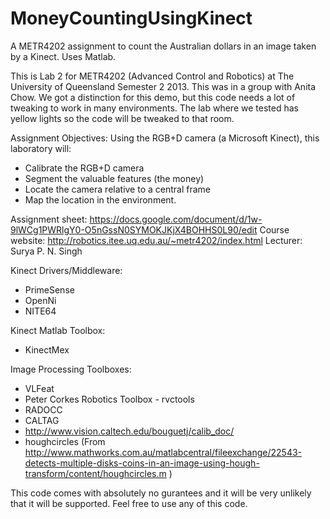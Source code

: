 MoneyCountingUsingKinect
========================

A METR4202 assignment to count the Australian dollars in an image taken by a Kinect. Uses Matlab.

This is Lab 2 for METR4202 (Advanced Control and Robotics) at The University of Queensland Semester 2 2013. This was in a group with Anita Chow. We got a distinction for this demo, but this code needs a lot of tweaking to work in many environments. The lab where we tested has yellow lights so the code will be tweaked to that room.

Assignment Objectives:
Using the RGB+D camera (a Microsoft Kinect), this laboratory will:
- Calibrate the RGB+D camera 
- Segment the valuable features (the money)
- Locate the camera relative to a central frame 
- Map the location in the environment.  

Assignment sheet: https://docs.google.com/document/d/1w-9lWCg1PWRlgY0-O5nGssN0SYMOKJKjX4BOHHS0L90/edit
Course website: http://robotics.itee.uq.edu.au/~metr4202/index.html
Lecturer: Surya P. N. Singh

Kinect Drivers/Middleware:
- PrimeSense
- OpenNi
- NITE64

Kinect Matlab Toolbox:
- KinectMex

Image Processing Toolboxes:
- VLFeat
- Peter Corkes Robotics Toolbox - rvctools
- RADOCC
- CALTAG
- http://www.vision.caltech.edu/bouguetj/calib_doc/
- houghcircles (From http://www.mathworks.com.au/matlabcentral/fileexchange/22543-detects-multiple-disks-coins-in-an-image-using-hough-transform/content/houghcircles.m )

This code comes with absolutely no gurantees and it will be very unlikely that it will be supported. Feel free to use any of this code.
